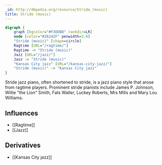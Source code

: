 ```yaml
---
_id: http://dbpedia.org/resource/Stride_(music)
title: Stride (music)
---
```


```dot
digraph {
	graph [bgcolor="#F3DDB8" rankdir=LR]
	node [color="#26242F" penwidth=3.0]
	"Stride (music)" [shape=circle]
	Ragtime [URL="/ragtime/"]
	Ragtime -> "Stride (music)"
	Jazz [URL="/jazz/"]
	Jazz -> "Stride (music)"
	"Kansas City jazz" [URL="/kansas-city-jazz/"]
	"Stride (music)" -> "Kansas City jazz"
}
```

Stride jazz piano, often shortened to stride, is a jazz piano style that arose from ragtime players. Prominent stride pianists include James P. Johnson, Willie "the Lion" Smith, Fats Waller, Luckey Roberts, Mrs Mills and Mary Lou Williams.

## Influences

- [[Ragtime]]
- [[Jazz]]

## Derivatives

- [[Kansas City jazz]]
